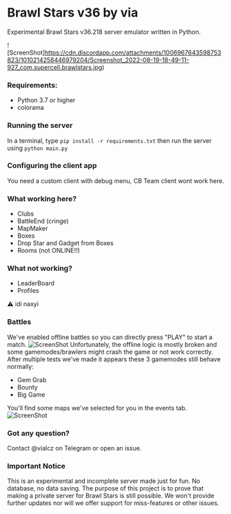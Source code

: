 # Brawl Stars v36 by via

Experimental Brawl Stars v36.218 server emulator written in Python.

![ScreenShot]https://cdn.discordapp.com/attachments/1006967643598753823/1010214258446979204/Screenshot_2022-08-19-18-49-11-927_com.supercell.brawlstars.jpg) 

### Requirements:
- Python 3.7 or higher
- colorama

### Running the server
In a terminal, type `pip install -r requirements.txt` then run the server using `python main.py`

### Configuring the client app
You need a custom client with debug menu, CB Team client wont work here. 

### What working here?
- Clubs
- BattleEnd (cringe)
- MapMaker
- Boxes
- Drop Star and Gadget from Boxes
- Rooms (not ONLINE!!)

### What not working?
- LeaderBoard
- Profiles 

⚠️ idi naxyi
### Battles
We've enabled offline battles so you can directly press "PLAY" to start a match.
![ScreenShot](https://cdn.discordapp.com/attachments/704364452891590778/885473792208543774/Screenshot_20210909-133614_BS_v36.jpg) 
Unfortunately, the offline logic is mostly broken and some gamemodes/brawlers might crash the game or not work correctly. 
After multiple tests we've made it appears these 3 gamemodes still behave normally:
- Gem Grab
- Bounty
- Big Game

You'll find some maps we've selected for you in the events tab.
![ScreenShot](https://cdn.discordapp.com/attachments/704364452891590778/885475373175939132/Screenshot_20210909-134247_BS_v36.jpg) 

### Got any question?
Contact @viaIcz on Telegram or open an issue.

### Important Notice
This is an experimental and incomplete server made just for fun. No database, no data saving. 
The purpose of this project is to prove that making a private server for Brawl Stars is still possible.
We won't provide further updates nor will we offer support for miss-features or other issues.
